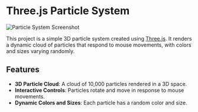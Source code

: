 # Three.js Particle System

![Particle System Screenshot](https://github.com/Itera-Tech/Threejs---Particle-Demo/blob/main/image.png)

This project is a simple 3D particle system created using [Three.js](https://threejs.org/). It renders a dynamic cloud of particles that respond to mouse movements, with colors and sizes varying randomly.

## Features

- **3D Particle Cloud**: A cloud of 10,000 particles rendered in a 3D space.
- **Interactive Controls**: Particles rotate and move in response to mouse movements.
- **Dynamic Colors and Sizes**: Each particle has a random color and size.
